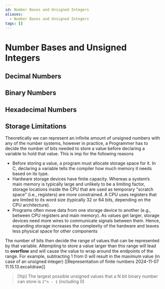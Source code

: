 ```yaml
---
id: Number Bases and Unsigned Integers
aliases:
  - Number Bases and Unsigned Integers
tags: []
---
```


# Number Bases and Unsigned Integers

## Decimal Numbers

## Binary Numbers

## Hexadecimal Numbers

## Storage Limitations
Theoretically we can represent an infinite amount of unsigned numbers with any of the number systems, however in practice, a Programmer has to decide the number of bits needed to store a value before declaring a variable to hold that value. This is imp for the following reasons
- Before storing a value, a program must allocate storage space for it. In C, declaring a variable tells the compiler how much memory it needs based on its type.
- Hardware storage devices have finite capacity. Whereas a system’s main memory is typically large and unlikely to be a limiting factor, storage locations inside the CPU that are used as temporary "scratch space" (i.e., registers) are more constrained. A CPU uses registers that are limited to its word size (typically 32 or 64 bits, depending on the CPU architecture).
- Programs often move data from one storage device to another (e.g., between CPU registers and main memory). As values get larger, storage devices need more wires to communicate signals between them. Hence, expanding storage increases the complexity of the hardware and leaves less physical space for other components

The number of bits then decide the range of values that can be represented by that variable. Attempting to store a value larger than this range will lead to **overflow** and will cause the value to wrap around the endpoints of the range.
For example, subtracting 1 from 0 will result in the maximum value (in case of an unsigned integer)
[[Representation of finite numbers 2024-11-07 11.15.13.excalidraw]]

> [!tip] The largest possible unsigned values that a N bit binary number can store is `2^n - 1` (including 0)


